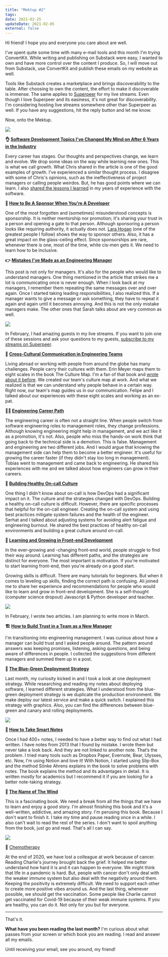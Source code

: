 ```yaml
---
title: "Mektup #2"
tags:
date: 2021-02-25
updateDate: 2021-02-05
external: false
---
```


Hi friend! I hope you and everyone you care about are well.

I've spent quite some time with many e-mail tools and this month I'm trying ConvertKit. While writing and publishing on Substack were easy, I wanted to own and have more control over the content I produce. So, I will move out from Substack, use ConvertKit and publish these emails on my website as well.

Tools like Substack creates a marketplace and brings discoverability to the table. After choosing to own the content, the effort to make it discoverable is immense. The same applies to [Superpeer](https://superpeer.com/candost) for my live streams. Even though I love Superpeer and its easiness, it's not great for discoverability. I'm considering hosting live streams somewhere other than Superpeer as well. If you have any suggestions, hit the reply button and let me know.

Now, onto the Mektup.

![](/images/content/newsletter/mektup-section-header-interesting-things.png)

**👌 [Software Development Topics I've Changed My Mind on After 6 Years in the Industry](https://chriskiehl.com/article/thoughts-after-6-years)​**

Every career has stages. Our thoughts and perspectives change, we learn and evolve. We drop some ideas on the way while learning new ones. This is what we call growth. What Chris shared in the article is one of the good examples of growth. I've experienced a similar thought process. I disagree with some of Chris's opinions, such as the ineffectiveness of project managers or calling people weirdos. But, he has good points where we can learn. I also [shared the lessons I learned](/14-lessons-i-learned-in-10-years/) in my years of experience with the software.

**🏅 [How to Be A Sponsor When You're A Developer](https://larahogan.me/blog/how-be-sponsor-when-youre-developer)​**

One of the most forgotten and (sometimes) misunderstood concepts is sponsorship. It is neither mentorship nor promotion; it's sharing your trust in a person and opening a gate to that person. Although sponsoring a person looks like requiring authority, it actually does not. [Lara Hogan](https://twitter.com/lara_hogan) (one of the greatest people I follow) shows the way to sponsor others. Also, it has a great impact on the glass-ceiling effect. Since sponsorships are rare, whenever there is one, most of the time, white cis-men gets it. We need to learn how to be inclusive.

**👉 [Mistakes I've Made as an Engineering Manager](https://css-tricks.com/mistakes-ive-made-as-an-engineering-manager/)​**

This post is not only for managers. It's also for the people who would like to understand managers. One thing mentioned in the article that strikes me a lot is communicating once is never enough. When I look back at my managers, I remember them repeating the same messages over and over again. Once I started taking leading responsibilities, I also realized this. If a manager wants to give a message or ask something, they have to repeat it again and again until it becomes annoying. And this is not the only mistake managers make. The other ones that Sarah talks about are very common as well.

![](/images/content/newsletter/mektup-section-header-software-world.png)

In February, I had amazing guests in my live streams. If you want to join one of these sessions and ask your questions to my guests, [subscribe to my streams on Superpeer](https://superpeer.com/candost).

**🌈 [Cross-Cultural Communication in Engineering Teams](https://mediations.candost.blog/p/8-cross-cultural-communication#details)​**

Living abroad or working with people from around the globe has many challenges. People carry their cultures with them. Erin Meyer maps them to eight scales in the book The Culture Map. I'm a fan of that book and [wrote about it before](/books/high-productivity-and-clear-communication-in-different-cultures/). We created our team's culture map at work. And what we realized is that we can understand why people behave in a certain way. Right now, our team's map guides us in our communication. Felipe and I talked about our experiences with these eight scales and working as an ex-pat.

**👩‍💻 [Engineering Career Path](https://mediations.candost.blog/p/9-engineering-career-path#details)​**

The engineering career is often not a straight line. When people switch from software engineering roles to management roles, they change professions. Although knowing engineering might help in management, and we act like it as a promotion, it's not. Also, people who miss the hands-on work think that going back to the technical side is a demotion. This is false. Management and engineering are two different jobs. And I would argue that knowing the management side can help them to become a better engineer. It's useful for growing the career faster (if they didn't stay too long in management). Tobias went to management and came back to engineering. He shared his experiences with me and we talked about how engineers can grow in their careers.

**🚨 [Building Healthy On-call Culture](https://mediations.candost.blog/p/10-building-healthy-on-call-culture)​**

One thing I didn't know about on-call is how DevOps had a significant impact on it. The culture and the strategies changed with DevOps. Building a healthy on-call culture is difficult. However, there are specific processes that helpful for the on-call engineer. Creating the on-call system and using best practices mitigate system failures and the health of the engineer. Serhat and I talked about adjusting systems for avoiding alert fatigue and engineering burnout. He shared the best practices of healthy on-call environments and building a great culture around on-call.

**📣 [Learning and Growing in Front-end Development](https://mediations.candost.blog/p/11-learning-and-growing-in-front-end-development)​**

In the ever-growing and -changing front-end world, people struggle to find their way around. Learning has different paths, and the strategies are distinct for everyone. The most important is motivation. If you're motivated to start learning front-end, then you're already on a good start.

Growing skills is difficult. There are many tutorials for beginners. But when it comes to leveling up skills, finding the correct path is confusing. Ali joined me to share her experience and recommendations for people who would like to learn and grow in front-end development. She is a self-thought (computer science dropout) Javascript & Python developer and teacher.

![](/images/content/newsletter/mektup-section-header-blog.png)

In February, I wrote two articles. I am planning to write more in March.

**🏗 [How to Build Trust in a Team as a New Manager](/how-to-build-trust-in-a-team-as-a-new-manager/)​**

I'm transitioning into engineering management. I was curious about how a manager can build trust and I asked people around. The pattern around answers was keeping promises, listening, asking questions, and being aware of differences in people. I collected the suggestions from different managers and summed them up in a post.

**🧰 [The Blue-Green Deployment Strategy](/the-blue-green-deployment-strategy/)​**

Last month, my curiosity kicked in and I took a look at one deployment strategy. While researching and reading my notes about deploying software, I learned different strategies. What I understood from the blue-green deployment strategy is we duplicate the production environment. We make deploy our latest service and make a quick switch. I explained this strategy with graphics. Also, you can find the differences between blue-green and canary and rolling deployments.

![](/images/content/newsletter/mektup-section-header-books.png)

**📝 [How to Take Smart Notes](https://takesmartnotes.com/)​**

Once I had 400+ notes, I needed to have a better way to find out what I had written. I have notes from 2013 that I found by mistake. I wrote them but never take a look back. And they are not linked to another note. That’s the problem. I tried many tools such as Dropbox Paper, Evernote, Bear, Ulysses, etc. Now, I'm using Notion and love it! With Notion, I started using Slip-Box and the method Sönke Ahrens explains in the book to solve problems with notes. The book explains the method and its advantages in detail. It is written mostly for academics but I recommend it if you are looking for a better note-taking strategy.

**💨 [The Name of The Wind](https://en.wikipedia.org/wiki/The_Name_of_the_Wind)**

This is a fascinating book. We need a break from all the things that we have to learn and enjoy a good story. I'm almost finishing this book and it's a well-written, addictive, and amazing story. I'm perusing this book. Because I don't want to finish it. I take my time and pause reading once in a while. I also can't wait to read the rest of the series. I don't want to spoil anything from the book, just go and read. That's all I can say.

![](/images/content/newsletter/mektup-section-header-closing-thoughts.png)

📌 [Chemotherapy](https://www.charlieharrington.com/chemotherapy)​

At the end of 2020, we have lost a colleague at work because of cancer. Reading Charlie's journey brought back the grief. It helped me better understand how hard it is and it can happen to everyone. We might think that life in a pandemic is hard. But, people with cancer don't only deal with the weaker immune system but also deal with the negativity around them. Keeping the positivity is extremely difficult. We need to support each other to create more positive vibes around us. And the last thing, whenever possible, we should get the vaccination. Some people like Charlie cannot get vaccinated for Covid-19 because of their weak immune systems. If you are healthy, you can do it. Not only for you but for everyone.

---

That's it.

**What have you been reading the last month?** I'm curious about what passes from your screen or which book you are reading. I read and answer all my emails.

Until receiving your email, see you around, my friend!
